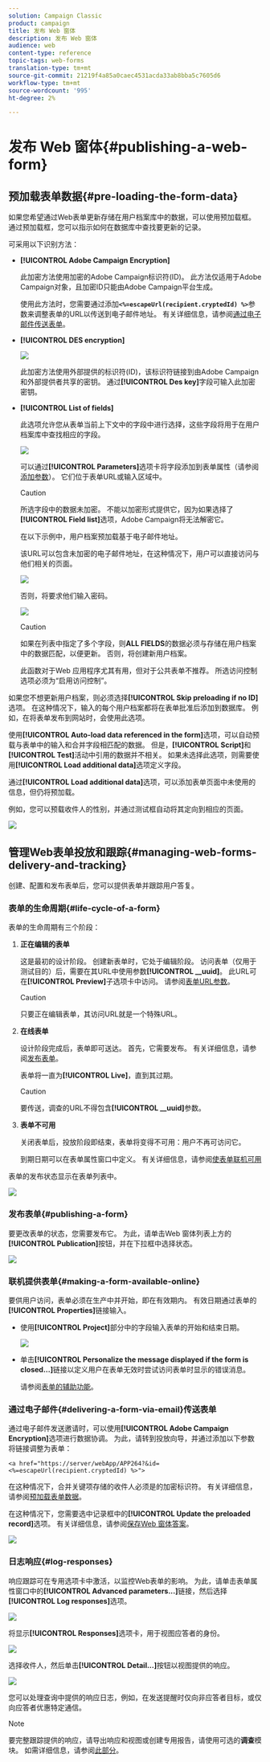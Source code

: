 ```yaml
---
solution: Campaign Classic
product: campaign
title: 发布 Web 窗体
description: 发布 Web 窗体
audience: web
content-type: reference
topic-tags: web-forms
translation-type: tm+mt
source-git-commit: 21219f4a85a0caec4531acda33ab8bba5c7605d6
workflow-type: tm+mt
source-wordcount: '995'
ht-degree: 2%

---
```



# 发布 Web 窗体{#publishing-a-web-form}

## 预加载表单数据{#pre-loading-the-form-data}

如果您希望通过Web表单更新存储在用户档案库中的数据，可以使用预加载框。 通过预加载框，您可以指示如何在数据库中查找要更新的记录。

可采用以下识别方法：

* **[!UICONTROL Adobe Campaign Encryption]**

   此加密方法使用加密的Adobe Campaign标识符(ID)。 此方法仅适用于Adobe Campaign对象，且加密ID只能由Adobe Campaign平台生成。

   使用此方法时，您需要通过添加&#x200B;**`<%=escapeUrl(recipient.cryptedId) %>`**&#x200B;参数来调整表单的URL以传送到电子邮件地址。 有关详细信息，请参阅[通过电子邮件传送表单](#delivering-a-form-via-email)。

* **[!UICONTROL DES encryption]**

   ![](assets/s_ncs_admin_survey_preload_methods_001.png)

   此加密方法使用外部提供的标识符(ID)，该标识符链接到由Adobe Campaign和外部提供者共享的密钥。 通过&#x200B;**[!UICONTROL Des key]**&#x200B;字段可输入此加密密钥。

* **[!UICONTROL List of fields]**

   此选项允许您从表单当前上下文中的字段中进行选择，这些字段将用于在用户档案库中查找相应的字段。

   ![](assets/s_ncs_admin_survey_preload_methods_002.png)

   可以通过&#x200B;**[!UICONTROL Parameters]**&#x200B;选项卡将字段添加到表单属性（请参阅[添加参数](../../web/using/defining-web-forms-properties.md#adding-parameters)）。 它们位于表单URL或输入区域中。

   >[!CAUTION]
   >
   >所选字段中的数据未加密。 不能以加密形式提供它，因为如果选择了&#x200B;**[!UICONTROL Field list]**&#x200B;选项，Adobe Campaign将无法解密它。

   在以下示例中，用户档案预加载基于电子邮件地址。

   该URL可以包含未加密的电子邮件地址，在这种情况下，用户可以直接访问与他们相关的页面。

   ![](assets/s_ncs_admin_survey_preload_methods_003.png)

   否则，将要求他们输入密码。

   ![](assets/s_ncs_admin_survey_preload_methods_004.png)

   >[!CAUTION]
   >
   >如果在列表中指定了多个字段，则&#x200B;**ALL FIELDS**&#x200B;的数据必须与存储在用户档案中的数据匹配，以便更新。 否则，将创建新用户档案。
   > 
   >此函数对于Web 应用程序尤其有用，但对于公共表单不推荐。 所选访问控制选项必须为“启用访问控制”。

如果您不想更新用户档案，则必须选择&#x200B;**[!UICONTROL Skip preloading if no ID]**&#x200B;选项。 在这种情况下，输入的每个用户档案都将在表单批准后添加到数据库。 例如，在将表单发布到网站时，会使用此选项。

使用&#x200B;**[!UICONTROL Auto-load data referenced in the form]**&#x200B;选项，可以自动预载与表单中的输入和合并字段相匹配的数据。 但是，**[!UICONTROL Script]**&#x200B;和&#x200B;**[!UICONTROL Test]**&#x200B;活动中引用的数据并不相关。 如果未选择此选项，则需要使用&#x200B;**[!UICONTROL Load additional data]**&#x200B;选项定义字段。

通过&#x200B;**[!UICONTROL Load additional data]**&#x200B;选项，可以添加表单页面中未使用的信息，但仍将预加载。

例如，您可以预载收件人的性别，并通过测试框自动将其定向到相应的页面。

![](assets/s_ncs_admin_survey_preload_ex.png)

## 管理Web表单投放和跟踪{#managing-web-forms-delivery-and-tracking}

创建、配置和发布表单后，您可以提供表单并跟踪用户答复。

### 表单的生命周期{#life-cycle-of-a-form}

表单的生命周期有三个阶段：

1. **正在编辑的表单**

   这是最初的设计阶段。 创建新表单时，它处于编辑阶段。 访问表单（仅用于测试目的）后，需要在其URL中使用参数&#x200B;**[!UICONTROL __uuid]**。 此URL可在&#x200B;**[!UICONTROL Preview]**&#x200B;子选项卡中访问。 请参阅[表单URL参数](../../web/using/defining-web-forms-properties.md#form-url-parameters)。

   >[!CAUTION]
   >
   >只要正在编辑表单，其访问URL就是一个特殊URL。

1. **在线表单**

   设计阶段完成后，表单即可送达。 首先，它需要发布。 有关详细信息，请参阅[发布表单](#publishing-a-form)。

   表单将一直为&#x200B;**[!UICONTROL Live]**，直到其过期。

   >[!CAUTION]
   >
   >要传送，调查的URL不得包含&#x200B;**[!UICONTROL __uuid]**&#x200B;参数。

1. **表单不可用**

   关闭表单后，投放阶段即结束，表单将变得不可用：用户不再可访问它。

   到期日期可以在表单属性窗口中定义。 有关详细信息，请参阅[使表单联机可用](#making-a-form-available-online)

表单的发布状态显示在表单列表中。

![](assets/s_ncs_admin_survey_status.png)

### 发布表单{#publishing-a-form}

要更改表单的状态，您需要发布它。 为此，请单击Web 窗体列表上方的&#x200B;**[!UICONTROL Publication]**&#x200B;按钮，并在下拉框中选择状态。

![](assets/webapp_publish_webform.png)

### 联机提供表单{#making-a-form-available-online}

要供用户访问，表单必须在生产中并开始，即在有效期内。 有效日期通过表单的&#x200B;**[!UICONTROL Properties]**&#x200B;链接输入。

* 使用&#x200B;**[!UICONTROL Project]**&#x200B;部分中的字段输入表单的开始和结束日期。

   ![](assets/webapp_availability_date.png)

* 单击&#x200B;**[!UICONTROL Personalize the message displayed if the form is closed...]**&#x200B;链接以定义用户在表单无效时尝试访问表单时显示的错误消息。

   请参阅[表单的辅助功能](../../web/using/defining-web-forms-properties.md#accessibility-of-the-form)。

### 通过电子邮件{#delivering-a-form-via-email}传送表单

通过电子邮件发送邀请时，可以使用&#x200B;**[!UICONTROL Adobe Campaign Encryption]**&#x200B;选项进行数据协调。 为此，请转到投放向导，并通过添加以下参数将链接调整为表单：

```
<a href="https://server/webApp/APP264?&id=<%=escapeUrl(recipient.cryptedId) %>">
```

在这种情况下，合并关键项存储的收件人必须是的加密标识符。 有关详细信息，请参阅[预加载表单数据](#pre-loading-the-form-data)。

在这种情况下，您需要选中记录框中的&#x200B;**[!UICONTROL Update the preloaded record]**&#x200B;选项。 有关详细信息，请参阅[保存Web 窗体答案](../../web/using/web-forms-answers.md#saving-web-forms-answers)。

![](assets/s_ncs_admin_survey_save_box_option.png)

### 日志响应{#log-responses}

响应跟踪可在专用选项卡中激活，以监控Web表单的影响。 为此，请单击表单属性窗口中的&#x200B;**[!UICONTROL Advanced parameters...]**&#x200B;链接，然后选择&#x200B;**[!UICONTROL Log responses]**&#x200B;选项。

![](assets/s_ncs_admin_survey_trace.png)

将显示&#x200B;**[!UICONTROL Responses]**&#x200B;选项卡，用于视图应答者的身份。

![](assets/s_ncs_admin_survey_trace_tab.png)

选择收件人，然后单击&#x200B;**[!UICONTROL Detail...]**&#x200B;按钮以视图提供的响应。

![](assets/s_ncs_admin_survey_trace_edit.png)

您可以处理查询中提供的响应日志，例如，在发送提醒时仅向非应答者目标，或仅向应答者优惠特定通信。

>[!NOTE]
>
>要完整跟踪提供的响应，请导出响应和视图或创建专用报告，请使用可选的&#x200B;**调查**&#x200B;模块。 如需详细信息，请参阅[此部分](../../web/using/about-surveys.md)。


